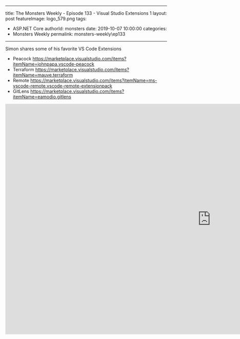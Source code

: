 
---
title: The Monsters Weekly - Episode 133 -  Visual Studio Extensions 1
layout: post
featureImage: logo_579.png
tags: 
  - ASP.NET Core
authorId: monsters
date: 2019-10-07 10:00:00
categories:
  - Monsters Weekly
permalink: monsters-weekly\ep133
---

Simon shares some of his favorite VS Code Extensions 

* Peacock https://marketplace.visualstudio.com/items?itemName=johnpapa.vscode-peacock
* Terraform https://marketplace.visualstudio.com/items?itemName=mauve.terraform
* Remote https://marketplace.visualstudio.com/items?itemName=ms-vscode-remote.vscode-remote-extensionpack
* GitLens https://marketplace.visualstudio.com/items?itemName=eamodio.gitlens

<!--more-->
<iframe width="1280" height="720" src="https://www.youtube.com/embed/pWzHgjHddn8" frameborder="0" allow="accelerometer; autoplay; encrypted-media; gyroscope; picture-in-picture" allowfullscreen></iframe>

